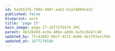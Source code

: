 ```yaml
---
id: 5a2653fb-7404-498f-aa61-b1a7d889ed32
published: false
blueprint: work
title: 'page 17'
main_image: page-17-1677276574.JPG
parent: 46320450-ec9a-48be-a8d8-3a7ec0447c40
updated_by: 7fc42862-88cf-4231-8a06-3e1f93ee1fbb
updated_at: 1677276588
---
```

